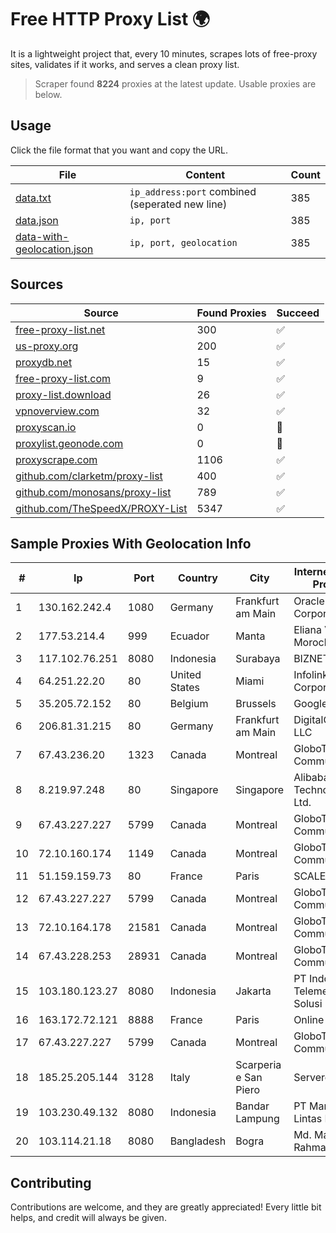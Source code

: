 
# Free HTTP Proxy List 🌍

It is a lightweight project that, every 10 minutes, scrapes lots of free-proxy sites, validates if it works, and serves a clean proxy list.


> Scraper found **8224** proxies at the latest update. Usable proxies are below.

## Usage

Click the file format that you want and copy the URL.


|File|Content|Count|
|----|-------|-----|
|[data.txt](https://raw.githubusercontent.com/themiralay/Proxy-List-World/master/data.txt)|`ip_address:port` combined (seperated new line)|385|
|[data.json](https://raw.githubusercontent.com/themiralay/Proxy-List-World/master/data.json)|`ip, port`|385|
|[data-with-geolocation.json](https://raw.githubusercontent.com/themiralay/Proxy-List-World/master/data-with-geolocation.json)|`ip, port, geolocation`|385|

## Sources

|Source|Found Proxies|Succeed|
|------|-------------|-------|
|[free-proxy-list.net](https://free-proxy-list.net)|300|✅|
|[us-proxy.org](https://www.us-proxy.org)|200|✅|
|[proxydb.net](http://proxydb.net)|15|✅|
|[free-proxy-list.com](https://free-proxy-list.com/?page=&port=&type%5B%5D=http&type%5B%5D=https&up_time=0&search=Search)|9|✅|
|[proxy-list.download](https://www.proxy-list.download/HTTP)|26|✅|
|[vpnoverview.com](https://vpnoverview.com/privacy/anonymous-browsing/free-proxy-servers)|32|✅|
|[proxyscan.io](https://www.proxyscan.io)|0|🚫|
|[proxylist.geonode.com](https://proxylist.geonode.com/api/proxy-list?limit=300&page=1&sort_by=lastChecked&sort_type=desc&protocols=http,https)|0|🚫|
|[proxyscrape.com](https://api.proxyscrape.com/v2/?request=displayproxies&protocol=http&timeout=10000&country=all&ssl=all&anonymity=all)|1106|✅|
|[github.com/clarketm/proxy-list](https://raw.githubusercontent.com/clarketm/proxy-list/master/proxy-list-raw.txt)|400|✅|
|[github.com/monosans/proxy-list](https://raw.githubusercontent.com/monosans/proxy-list/main/proxies/http.txt)|789|✅|
|[github.com/TheSpeedX/PROXY-List](https://raw.githubusercontent.com/TheSpeedX/PROXY-List/master/http.txt)|5347|✅|


## Sample Proxies With Geolocation Info

|#|Ip|Port|Country|City|Internet Service Provider|
|-|--|----|-------|----|-------------------------|
|1|130.162.242.4|1080|Germany|Frankfurt am Main|Oracle Corporation|
|2|177.53.214.4|999|Ecuador|Manta|Eliana Vanessa Morocho Oña|
|3|117.102.76.251|8080|Indonesia|Surabaya|BIZNET|
|4|64.251.22.20|80|United States|Miami|Infolink Global Corporation|
|5|35.205.72.152|80|Belgium|Brussels|Google LLC|
|6|206.81.31.215|80|Germany|Frankfurt am Main|DigitalOcean, LLC|
|7|67.43.236.20|1323|Canada|Montreal|GloboTech Communications|
|8|8.219.97.248|80|Singapore|Singapore|Alibaba (US) Technology Co., Ltd.|
|9|67.43.227.227|5799|Canada|Montreal|GloboTech Communications|
|10|72.10.160.174|1149|Canada|Montreal|GloboTech Communications|
|11|51.159.159.73|80|France|Paris|SCALEWAY|
|12|67.43.227.227|5799|Canada|Montreal|GloboTech Communications|
|13|72.10.164.178|21581|Canada|Montreal|GloboTech Communications|
|14|67.43.228.253|28931|Canada|Montreal|GloboTech Communications|
|15|103.180.123.27|8080|Indonesia|Jakarta|PT Indo Telemedia Solusi|
|16|163.172.72.121|8888|France|Paris|Online S.A.S.|
|17|67.43.227.227|5799|Canada|Montreal|GloboTech Communications|
|18|185.25.205.144|3128|Italy|Scarperia e San Piero|Servereasy Italy|
|19|103.230.49.132|8080|Indonesia|Bandar Lampung|PT Mandala Lintas Nusa|
|20|103.114.21.18|8080|Bangladesh|Bogra|Md. Mahmudur Rahman|



## Contributing

Contributions are welcome, and they are greatly appreciated! Every
little bit helps, and credit will always be given.


